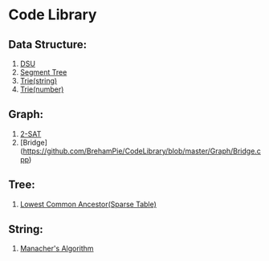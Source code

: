 # Code Library
## Data Structure:
  1. [DSU](https://github.com/BrehamPie/CodeLibrary/blob/master/Data%20Structure/DSU.cpp)
  2. [Segment Tree](https://github.com/BrehamPie/CodeLibrary/blob/master/Data%20Structure/SegmentTree.cpp)
  4. [Trie(string)](https://github.com/BrehamPie/CodeLibrary/blob/master/Data%20Structure/Trie(array).cpp)
  5. [Trie(number)](https://github.com/BrehamPie/CodeLibrary/blob/master/Data%20Structure/Trie(Number).cpp)
  
## Graph:
  1. [2-SAT](https://github.com/BrehamPie/CodeLibrary/blob/master/Graph/2-SAT.cpp)
  2. [Bridge] (https://github.com/BrehamPie/CodeLibrary/blob/master/Graph/Bridge.cpp)
## Tree:
  1. [Lowest Common Ancestor(Sparse Table)](https://github.com/BrehamPie/CodeLibrary/blob/master/Tree/LCA(Sparse%20Table).cpp)
## String:
  1. [Manacher's Algorithm](https://github.com/BrehamPie/CodeLibrary/blob/master/String/Manacher's)
